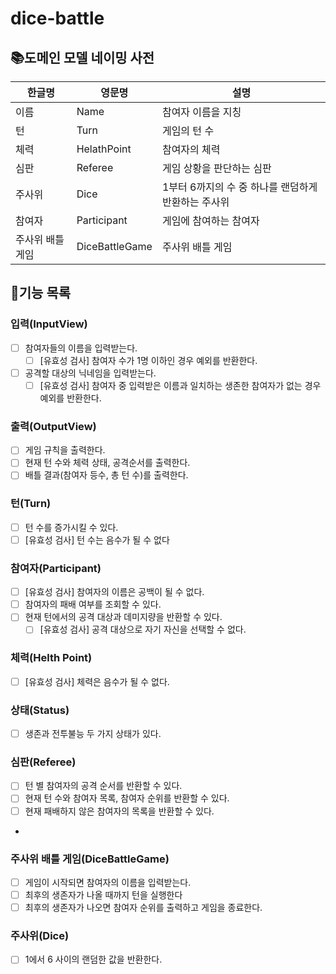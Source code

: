 # dice-battle

## 📚도메인 모델 네이밍 사전

| 한글명       | 영문명            | 설명                             |
|-----------|----------------|--------------------------------|
| 이름        | Name           | 참여자 이름을 지칭                     |
| 턴         | Turn           | 게임의 턴 수                        |
| 체력        | HelathPoint    | 참여자의 체력                        |
| 심판        | Referee        | 게임 상황을 판단하는 심판                 |
| 주사위       | Dice           | 1부터 6까지의 수 중 하나를 랜덤하게 반환하는 주사위 |
| 참여자       | Participant    | 게임에 참여하는 참여자                   |
| 주사위 배틀 게임 | DiceBattleGame | 주사위 배틀 게임                      |


## 👨기능 목록

### 입력(InputView)
- [ ] 참여자들의 이름을 입력받는다.
  - [ ] [유효성 검사] 참여자 수가 1명 이하인 경우 예외를 반환한다.
- [ ] 공격할 대상의 닉네임을 입력받는다.
  - [ ] [유효성 검사] 참여자 중 입력받은 이름과 일치하는 생존한 참여자가 없는 경우 예외를 반환한다. 

### 출력(OutputView)
- [ ] 게임 규칙을 출력한다.
- [ ] 현재 턴 수와 체력 상태, 공격순서를 출력한다.
- [ ] 배틀 결과(참여자 등수, 총 턴 수)를 출력한다.

### 턴(Turn)
- [ ] 턴 수를 증가시킬 수 있다.
- [ ] [유효성 검사] 턴 수는 음수가 될 수 없다

### 참여자(Participant)
- [ ] [유효성 검사] 참여자의 이름은 공백이 될 수 없다.
- [ ] 참여자의 패배 여부를 조회할 수 있다.
- [ ] 현재 턴에서의 공격 대상과 데미지량을 반환할 수 있다.
  - [ ] [유효성 검사] 공격 대상으로 자기 자신을 선택할 수 없다.

### 체력(Helth Point)
- [ ] [유효성 검사] 체력은 음수가 될 수 없다.

### 상태(Status)
- [ ] 생존과 전투불능 두 가지 상태가 있다.

### 심판(Referee)
- [ ] 턴 별 참여자의 공격 순서를 반환할 수 있다.
- [ ] 현재 턴 수와 참여자 목록, 참여자 순위를 반환할 수 있다.
- [ ] 현재 패배하지 않은 참여자의 목록을 반환할 수 있다.
- 
### 주사위 배틀 게임(DiceBattleGame)
- [ ] 게임이 시작되면 참여자의 이름을 입력받는다.
- [ ] 최후의 생존자가 나올 때까지 턴을 실행한다
- [ ] 최후의 생존자가 나오면 참여자 순위를 출력하고 게임을 종료한다.

### 주사위(Dice)
- [ ] 1에서 6 사이의 랜덤한 값을 반환한다.
